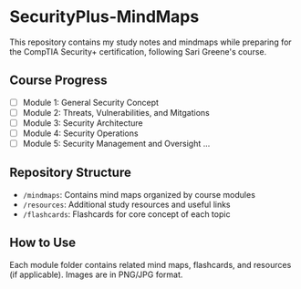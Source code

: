 # SecurityPlus-MindMaps 
This repository contains my study notes and mindmaps while preparing for the CompTIA Security+ certification, following Sari Greene's course.

## Course Progress
- [ ] Module 1: General Security Concept
- [ ] Module 2: Threats, Vulnerabilities, and Mitgations
- [ ] Module 3: Security Architecture
- [ ] Module 4: Security Operations
- [ ] Module 5: Security Management and Oversight
...

## Repository Structure
- `/mindmaps`: Contains mind maps organized by course modules
- `/resources`: Additional study resources and useful links
- `/flashcards`: Flashcards for core concept of each topic

## How to Use
Each module folder contains related mind maps, flashcards, and resources (if applicable). Images are in PNG/JPG format.
